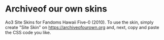 # Archiveof our own skins
Ao3 Site Skins for Fandoms Hawaii Five-0 (2010). To use the skin, simply create "Site Skin" on https://archiveofourown.org and, next, copy and paste the CSS code you like.
